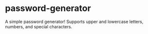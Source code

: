 # password-generator
A simple password generator! Supports upper and lowercase letters, numbers, and special characters.
